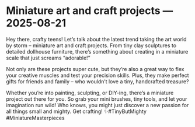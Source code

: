 # Miniature art and craft projects — 2025-08-21

Hey there, crafty teens! Let’s talk about the latest trend taking the art world by storm – miniature art and craft projects. From tiny clay sculptures to detailed dollhouse furniture, there’s something about creating in a miniature scale that just screams “adorable!”

Not only are these projects super cute, but they’re also a great way to flex your creative muscles and test your precision skills. Plus, they make perfect gifts for friends and family – who wouldn’t love a tiny, handcrafted treasure?

Whether you’re into painting, sculpting, or DIY-ing, there’s a miniature project out there for you. So grab your mini brushes, tiny tools, and let your imagination run wild! Who knows, you might just discover a new passion for all things small and mighty. Get crafting! ✨#TinyButMighty #MiniatureMasterpieces